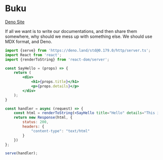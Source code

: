 # Buku

[Deno Site](https://adilima-buku.deno.dev/)

If all we want is to write our documentations, and then share them somewhere,
why should we mess up with something else. We should use MDX format, and Deno.

```jsx
import {serve} from 'https://deno.land/std@0.179.0/http/server.ts';
import React from 'react';
import {renderToString} from 'react-dom/server';

const SayHello = (props) => {
    return (
        <div>
            <h1>{props.title}</h1>
            <p>{props.details}</p>
        </div>
    );
}

const handler = async (request) => {
    const html = renderToString(<SayHello title="Hello" details="This is a simple test." />);
    return new Response(html, {
        status: 200,
        headers: {
            "content-type": "text/html"
        }
    })
};

serve(handler);
```

